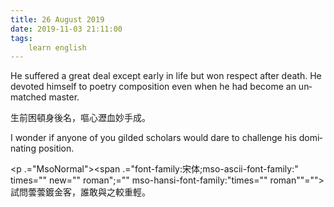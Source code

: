 ```yaml
---
title: 26 August 2019
date: 2019-11-03 21:11:00
tags:
    learn english
---
```

<p .="MsoNormal"><span lang="EN-US">He suffered a great deal except early in
life but won respect after death. He devoted himself to poetry composition even
when he had become an unmatched master. </span></p>

<p .="MsoNormal"><span .="font-family:&#x5B8B;&#x4F53;;mso-ascii-font-family:" times="" new="" roman";="" mso-hansi-font-family:"times="" roman""="">&#x751F;&#x524D;&#x56F0;&#x9813;&#x8EAB;&#x5F8C;&#x540D;&#xFF0C;&#x5614;&#x5FC3;&#x701D;&#x8840;&#x5999;&#x624B;&#x6210;&#x3002;</span></p><p .="MsoNormal"><span lang="EN-US">I wonder if anyone of you gilded
scholars would dare to challenge his dominating position.</span></p><p .="MsoNormal"><span .="font-family:&#x5B8B;&#x4F53;;mso-ascii-font-family:" times="" new="" roman";="" mso-hansi-font-family:"times="" roman""="">

</span></p><p .="MsoNormal"><span .="font-family:&#x5B8B;&#x4F53;;mso-ascii-font-family:" times="" new="" roman";="" mso-hansi-font-family:"times="" roman""="">&#x8A66;&#x554F;&#x8553;&#x8553;&#x934D;&#x91D1;&#x5BA2;&#xFF0C;&#x8AB0;&#x6562;&#x8207;&#x4E4B;&#x8F03;&#x91CD;&#x8F15;&#x3002;</span></p>